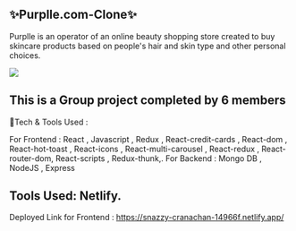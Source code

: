 ✨Purplle.com-Clone✨
---
Purplle is an operator of an online beauty shopping store created to buy skincare products based on people's hair and skin type and other personal choices.


<img src="" /><img src="https://encrypted-tbn0.gstatic.com/images?q=tbn:ANd9GcSFgdX3AAStUlkFm-mVjkSGUiO4Jt7yrA27qg&usqp=CAU" />



This is a Group project completed by 6 members
---
💫Tech & Tools Used :

For Frontend : React , Javascript , Redux , React-credit-cards , React-dom , React-hot-toast , React-icons , React-multi-carousel , React-redux , React-router-dom,
               React-scripts , Redux-thunk,.
For Backend : Mongo DB , NodeJS , Express


Tools Used: Netlify.
---
Deployed Link for Frontend : https://snazzy-cranachan-14966f.netlify.app/
